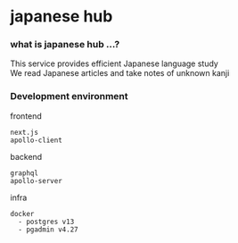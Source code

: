 # japanese hub

### what is japanese hub ...?

This service provides efficient Japanese language study  
We read Japanese articles and take notes of unknown kanji

### Development environment

frontend
```
next.js
apollo-client
```

backend
```
graphql
apollo-server
```

infra
```
docker
  - postgres v13
  - pgadmin v4.27
```